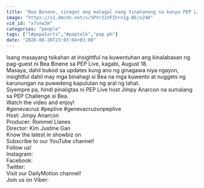 ```yaml
---
title: "Bea Binene, sinagot ang matagal nang tinatanong sa kanya PEP Live"
image: "https://s1.dmcdn.net/v/SPVr21VFIhrn1g-BE/x240"
vid_id: "x7vnw3m"
categories: "people"
tags: ["l#pepalerts","#peptalk","pep ph"]
date: "2020-08-26T23:03:04+03:00"
---
```

Isang masayang tsikahan at insightful na kuwentuhan ang kinalabasan ng pag-guest ni Bea Binene sa PEP Live, kagabi, August 18.   <br>Masaya, dahil bukod sa updates kung ano ng ginagawa niya ngayon, insightful dahil may mga binahagi si Bea na mga kuwento at nuggets ng karunungan na puwedeng kapulutan ng aral ng lahat.   <br>Siyempre pa, hindi pinaligtas ni PEP Live host Jimpy Anarcon na sumalang sa PEP Challenge si Bea.   <br>Watch the video and enjoy!  <br>#genevacruz #peplive #genevacruzonpeplive   <br>Host: Jimpy Anarcon  <br>Producer: Rommel Llanes  <br>Director: Kim Justine Gan  <br>Know the latest in showbiz on   <br>Subscribe to our YouTube channel!   <br>Follow us!   <br>Instagram:   <br>Facebook:   <br>Twitter:   <br>Visit our DailyMotion channel!   <br>Join us on Viber: 
